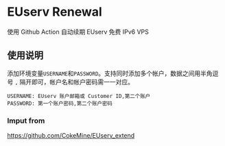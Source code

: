 # EUserv Renewal
使用 Github Action 自动续期 EUserv 免费 IPv6 VPS

## 使用说明

添加环境变量`USERNAME`和`PASSWORD`。支持同时添加多个帐户，数据之间用半角逗号 `,` 隔开即可，帐户名和帐户密码需一一对应。

```
USERNAME: EUserv 账户邮箱或 Customer ID,第二个账户
PASSWORD: 第一个账户密码,第二个账户密码
```
### Imput from
https://github.com/CokeMine/EUserv_extend
